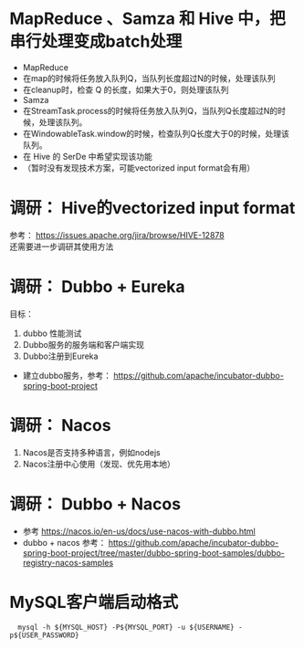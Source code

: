 # MapReduce 、Samza 和 Hive 中，把串行处理变成batch处理
 * MapReduce  
  * 在map的时候将任务放入队列Q，当队列长度超过N的时候，处理该队列
  * 在cleanup时，检查 Q 的长度，如果大于0，则处理该队列
 * Samza
  * 在StreamTask.process的时候将任务放入队列Q，当队列Q长度超过N的时候，处理该队列。
  * 在WindowableTask.window的时候，检查队列Q长度大于0的时候，处理该队列。
 * 在 Hive 的 SerDe 中希望实现该功能
  * （暂时没有发现技术方案，可能vectorized input format会有用）
  
# 调研： Hive的vectorized input format
参考： https://issues.apache.org/jira/browse/HIVE-12878  
还需要进一步调研其使用方法

# 调研： Dubbo + Eureka
目标：
 1. dubbo 性能测试
 1. Dubbo服务的服务端和客户端实现
 1. Dubbo注册到Eureka
 
* 建立dubbo服务，参考： https://github.com/apache/incubator-dubbo-spring-boot-project 


# 调研： Nacos
 1. Nacos是否支持多种语言，例如nodejs
 1. Nacos注册中心使用（发现、优先用本地）
 
# 调研： Dubbo + Nacos
 * 参考 https://nacos.io/en-us/docs/use-nacos-with-dubbo.html
 * dubbo + nacos 参考： https://github.com/apache/incubator-dubbo-spring-boot-project/tree/master/dubbo-spring-boot-samples/dubbo-registry-nacos-samples

# MySQL客户端启动格式
```shell
  mysql -h ${MYSQL_HOST} -P${MYSQL_PORT} -u ${USERNAME} -p${USER_PASSWORD}
```
